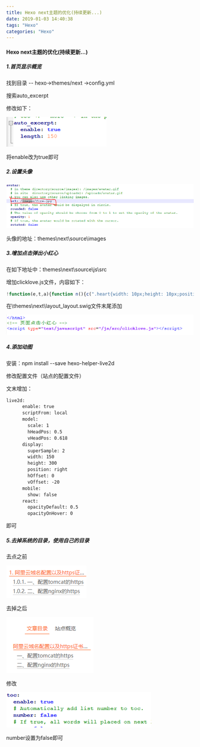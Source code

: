```yaml
---
title: Hexo next主题的优化(持续更新...)
date: 2019-01-03 14:40:38
tags: "Hexo"
categories: "Hexo"
---
```


#### Hexo next主题的优化(持续更新...)

##### 1.首页显示概览

找到目录 -- hexo->themes/next ->config.yml 

搜索auto_excerpt

修改如下：

![auto](/images/Hexo-next主题的优化-持续更新/auto_excerpt.png)

将enable改为true即可

##### 2.设置头像

![setIcon](/images/Hexo-next主题的优化-持续更新/setIcon.png)

头像的地址：themes\next\source\images

##### 3.增加点击弹出小红心

在如下地址中：themes\next\source\js\src

增加clicklove.js文件，内容如下：

```js
!function(e,t,a){function n(){c(".heart{width: 10px;height: 10px;position: fixed;background: #f00;transform: rotate(45deg);-webkit-transform: rotate(45deg);-moz-transform: rotate(45deg);}.heart:after,.heart:before{content: '';width: inherit;height: inherit;background: inherit;border-radius: 50%;-webkit-border-radius: 50%;-moz-border-radius: 50%;position: fixed;}.heart:after{top: -5px;}.heart:before{left: -5px;}"),o(),r()}function r(){for(var e=0;e<d.length;e++)d[e].alpha<=0?(t.body.removeChild(d[e].el),d.splice(e,1)):(d[e].y--,d[e].scale+=.004,d[e].alpha-=.013,d[e].el.style.cssText="left:"+d[e].x+"px;top:"+d[e].y+"px;opacity:"+d[e].alpha+";transform:scale("+d[e].scale+","+d[e].scale+") rotate(45deg);background:"+d[e].color+";z-index:99999");requestAnimationFrame(r)}function o(){var t="function"==typeof e.onclick&&e.onclick;e.onclick=function(e){t&&t(),i(e)}}function i(e){var a=t.createElement("div");a.className="heart",d.push({el:a,x:e.clientX-5,y:e.clientY-5,scale:1,alpha:1,color:s()}),t.body.appendChild(a)}function c(e){var a=t.createElement("style");a.type="text/css";try{a.appendChild(t.createTextNode(e))}catch(t){a.styleSheet.cssText=e}t.getElementsByTagName("head")[0].appendChild(a)}function s(){return"rgb("+~~(255*Math.random())+","+~~(255*Math.random())+","+~~(255*Math.random())+")"}var d=[];e.requestAnimationFrame=function(){return e.requestAnimationFrame||e.webkitRequestAnimationFrame||e.mozRequestAnimationFrame||e.oRequestAnimationFrame||e.msRequestAnimationFrame||function(e){setTimeout(e,1e3/60)}}(),n()}(window,document);
```

在\themes\next\layout\_layout.swig文件末尾添加

<!-- 页面点击小红心 -->

<script type="text/javascript" src="/js/src/clicklove.js"></script>

![click](/images/Hexo-next主题的优化-持续更新/click.png)

##### 4.添加动图

安装：npm install --save hexo-helper-live2d

修改配置文件（站点的配置文件）

文末增加：

```xml
live2d:
      enable: true
      scriptFrom: local
      model:
        scale: 1
        hHeadPos: 0.5
        vHeadPos: 0.618
      display:
        superSample: 2
        width: 150
        height: 300
        position: right
        hOffset: 0
        vOffset: -20
      mobile:
        show: false
      react:
        opacityDefault: 0.5
        opacityOnHover: 0
```

即可

##### 5.去掉系统的目录，使用自己的目录

去点之前

![旧](/images/Hexo-next主题的优化-持续更新/mulu.png)

去掉之后

![新](/images/Hexo-next主题的优化-持续更新/mulnNew.png)

修改

![2](/images/Hexo-next主题的优化-持续更新/2.png)

number设置为false即可